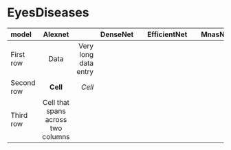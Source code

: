 # EyesDiseases

|  model  |      Alexnet       ||       DenseNet    ||    EfficientNet   ||       MnasNet    ||      ResNet      ||       VGGNet     ||      Vit         ||
| :------ | :------: | -------: | :------- | :-----: | --------: | :----- | :-----: | ------: | :-----: | ------: | :-----: | ------: | :-----: | ------: |
| First row     | Data          | Very long data entry |
| Second row    | **Cell**      | *Cell*               |
| Third row     | Cell that spans across two columns  ||
